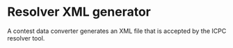# Resolver XML generator

A contest data converter generates an XML file that is accepted by the ICPC resolver tool.

